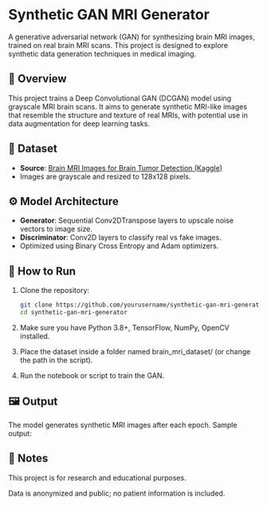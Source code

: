 # Synthetic GAN MRI Generator

A generative adversarial network (GAN) for synthesizing brain MRI images, trained on real brain MRI scans. This project is designed to explore synthetic data generation techniques in medical imaging.

## 🧠 Overview

This project trains a Deep Convolutional GAN (DCGAN) model using grayscale MRI brain scans. It aims to generate synthetic MRI-like images that resemble the structure and texture of real MRIs, with potential use in data augmentation for deep learning tasks.

## 📂 Dataset

- **Source**: [Brain MRI Images for Brain Tumor Detection (Kaggle)](https://www.kaggle.com/datasets/navoneel/brain-mri-images-for-brain-tumor-detection)
- Images are grayscale and resized to 128x128 pixels.

## ⚙️ Model Architecture

- **Generator**: Sequential Conv2DTranspose layers to upscale noise vectors to image size.
- **Discriminator**: Conv2D layers to classify real vs fake images.
- Optimized using Binary Cross Entropy and Adam optimizers.

## 🚀 How to Run

1. Clone the repository:
   ```bash
   git clone https://github.com/yourusername/synthetic-gan-mri-generator.git
   cd synthetic-gan-mri-generator
2. Make sure you have Python 3.8+, TensorFlow, NumPy, OpenCV installed.

3. Place the dataset inside a folder named brain_mri_dataset/ (or change the path in the script).

4. Run the notebook or script to train the GAN.

## 🖼️ Output
The model generates synthetic MRI images after each epoch.
Sample output:


## 📌 Notes

This project is for research and educational purposes.

Data is anonymized and public; no patient information is included.
